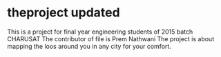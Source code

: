 # theproject updated
This is a project for final year engineering students of 2015 batch CHARUSAT
The contributor of file is Prem Nathwani
The project is about mapping the loos around you in any city for your comfort.
